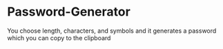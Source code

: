 # Password-Generator
You choose length, characters, and symbols and it generates a password which you can copy to the clipboard
